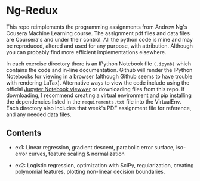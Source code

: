# Ng-Redux

This repo reimplements the programming assignments from Andrew Ng's Cousera Machine Learning course. The assignment pdf files and data files are Coursera's and under their control. All the python code is mine and may be reproduced, altered and used for any purpose, with attribution. Although you can probably find more efficient implementations elsewhere.

In each exercise directory there is an IPython Notebook file `(.ipynb)` which contains the code and in-line documentation. Github will render the IPython Notebooks for viewing in a browser (although Github seems to have trouble with rendering LaTax). Alternative ways to view the code include using the official [Jupyter Notebook viewwer](http://nbviewer.jupyter.org/) or downloading files from this repo. If downloading, I recommend creating a virtual environment and pip installing the dependencies listed in the `requirements.txt` file into the VirtualEnv. Each directory also includes that week's PDF assignment file for reference, and any needed data files.

## Contents
- ex1: Linear regression, gradient descent, parabolic error surface, iso-error curves, feature scaling & normalization

- ex2: Logistic regression, optimization with SciPy, regularization, creating polynomial features, plotting non-linear decision boundaries.
